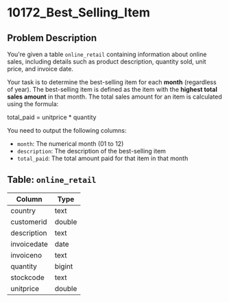 # 10172_Best_Selling_Item

## Problem Description

You're given a table `online_retail` containing information about online sales, including details such as product description, quantity sold, unit price, and invoice date.

Your task is to determine the best-selling item for each **month** (regardless of year). The best-selling item is defined as the item with the **highest total sales amount** in that month. The total sales amount for an item is calculated using the formula:

total_paid = unitprice * quantity

You need to output the following columns:

- `month`: The numerical month (01 to 12)
- `description`: The description of the best-selling item
- `total_paid`: The total amount paid for that item in that month

## Table: `online_retail`

| Column      | Type    |
|-------------|---------|
| country     | text    |
| customerid  | double  |
| description | text    |
| invoicedate | date    |
| invoiceno   | text    |
| quantity    | bigint  |
| stockcode   | text    |
| unitprice   | double  |